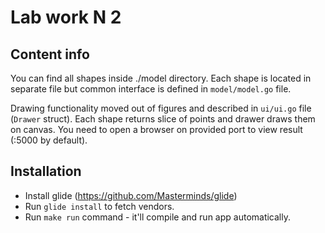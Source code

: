 # Lab work N 2

## Content info

You can find all shapes inside ./model directory. Each shape is located in separate file but common interface is defined in `model/model.go` file.

Drawing functionality moved out of figures and described in `ui/ui.go` file (`Drawer` struct). Each shape returns slice of points and drawer draws them on canvas.
You need to open a browser on provided port to view result (:5000 by default).

## Installation

- Install glide (https://github.com/Masterminds/glide)
- Run `glide install` to fetch vendors.
- Run `make run` command - it'll compile and run app automatically.

